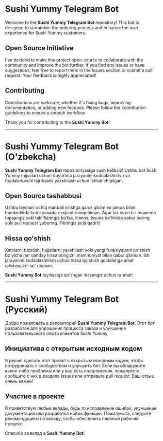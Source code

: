 # Sushi Yummy Telegram Bot

Welcome to the **Sushi Yummy Telegram Bot** repository! This bot is designed to streamline the ordering process and
enhance the user experience for Sushi Yummy customers.

## Open Source Initiative

I've decided to make this project open-source to collaborate with the community and improve the bot further. If you find
any issues or have suggestions, feel free to report them in the Issues section or submit a pull request. Your feedback
is highly appreciated!

## Contributing

Contributions are welcome, whether it's fixing bugs, improving documentation, or adding new features. Please follow the
contribution guidelines to ensure a smooth workflow.

Thank you for contributing to the **Sushi Yummy Bot**!

---

# Sushi Yummy Telegram Bot (O'zbekcha)

**Sushi Yummy Telegram Bot** repozitoriyasiga xush kelibsiz! Ushbu bot Sushi Yummy mijozlari uchun buyurtma jarayonini
soddalashtirish va foydalanuvchi tajribasini yaxshilash uchun ishlab chiqilgan.

## Open Source tashabbusi

Ushbu loyihani ochiq manbali qilishga qaror qildim va jamoa bilan hamkorlikda botni yanada rivojlantirmoqchiman. Agar
siz biron bir muammo topsangiz yoki takliflaringiz bo'lsa, iltimos, Issues bo'limida xabar bering yoki pull request
yuboring. Fikringiz juda qadrli!

## Hissa qo'shish

Xatolarni tuzatish, hujjatlarni yaxshilash yoki yangi funksiyalarni qo'shish bo'yicha har qanday hissalaringizni
mamnuniyat bilan qabul qilaman. Ish jarayonini soddalashtirish uchun hissa qo'shish qoidalariga amal qilishingizni so'
rayman.

**Sushi Yummy Bot** loyihasiga qo'shgan hissangiz uchun rahmat!

---

# Sushi Yummy Telegram Bot (Русский)

Добро пожаловать в репозиторий **Sushi Yummy Telegram Bot**! Этот бот разработан для упрощения процесса заказа и
улучшения пользовательского опыта клиентов Sushi Yummy.

## Инициатива с открытым исходным кодом

Я решил сделать этот проект с открытым исходным кодом, чтобы сотрудничать с сообществом и улучшить бот. Если вы
обнаружите какие-либо проблемы или у вас есть предложения, пожалуйста, сообщите о них в разделе Issues или отправьте
pull request. Ваш отзыв очень важен!

## Участие в проекте

Я приветствую любые вклады, будь то исправление ошибок, улучшение документации или разработка новых функций. Пожалуйста,
следуйте рекомендациям по вкладу, чтобы обеспечить плавный рабочий процесс.

Спасибо за вклад в **Sushi Yummy Bot**!
